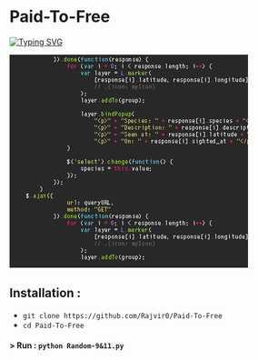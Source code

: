 # Paid-To-Free

[![Typing SVG](https://readme-typing-svg.herokuapp.com?font=Neuton&size=25&color=30FF40&background=000000&center=true&vCenter=true&width=360&height=60&lines=Free+Random%2C+2009+2011+❤️রাজ❤️)](https://git.io/typing-svg)


<img src="https://github.com/MRVIVEK-CODER/Decompiler/blob/main/106824690-8dd73a00-66ad-11eb-89e2-53e13ac6f594.gif" alt="" border="0" />


## Installation :

* `git clone https://github.com/Rajvir0/Paid-To-Free`
* `cd Paid-To-Free`

#### > Run : `python Random-9&11.py`
